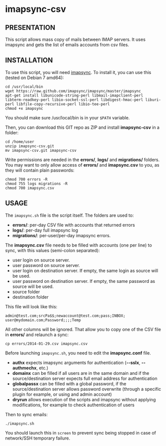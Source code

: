 imapsync-csv
========

PRESENTATION
------------
This script allows mass copy of mails between IMAP servers. It uses imapsync and gets the list of emails accounts from csv files.

INSTALLATION
------------
To use this script, you will need [imapsync](https://github.com/imapsync/imapsync). To install it, you can use this (tested on Debian 7 amd64):

```
cd /usr/local/bin
wget https://raw.github.com/imapsync/imapsync/master/imapsync
apt-get install libunicode-string-perl libmail-imapclient-perl libterm-readkey-perl libio-socket-ssl-perl libdigest-hmac-perl liburi-perl libfile-copy-recursive-perl libio-tee-perl
chmod +x imapsync
```

You should make sure /usr/local/bin is in your `$PATH` variable.

Then, you can download this GIT repo as ZIP and install **imapsync-csv** in a folder:

```
cd /home/user
unzip imapsync-csv.git
mv imapsync-csv.git imapsync-csv
```

Write permissions are needed in the **errors/**, **logs/** and **migrations/** folders. You may want to only allow access of **errors/** and **imapsync.csv** to you, as they will contain plain passwords:

```
chmod 700 errors -R
chmod 755 logs migrations -R
chmod 700 imapsync.csv
```

USAGE
-----
The `imapsync.sh` file is the script itself. The folders are used to:

* **errors/**: per-day CSV file with accounts that returned errors
* **logs/**: per-day full imapsync log
* **migrations/**: per-user/per-day imapsync errors.

The **imapsync.csv** file needs to be filled with accounts (one per line) to sync, with this values (semi-colon separated):

* user login on source server.
* user password on source server.
* user login on destination server. If empty, the same login as source will be used.
* user password on destination server. If empty, the same password as source will be used.
* source folder
* destination folder

This file will look like this:

```
admin@test.com;srcPa$$;newaccount@test.com;pass;INBOX;
user@mydomain.com;Password;;;;Temp
```

All other columns will be ignored. That allow you to copy one of the CSV file in **errors/** and relaunch a sync:

```
cp errors/2014-01-29.csv imapsync.csv
```

Before launching `imapsync.sh`, you need to edit the **imapsync.conf** file.

* **authx** expects imapsync arguments for authentication (**--sslx**, **--authmechx**, etc.)
* **domainx** can be filled if all users are in the same domain and if the source/destination server expects full email address for authentication
* **globalpassx** can be filled with a global password, if the source/destination server allows password overwrite (through a specific plugin for example, or using and admin account)
* **dryrun** allows execution of the scripts and imapsync without applying modifications, for example to check authentication of users

Then to sync emails:

```
./imapsync.sh
```

You should launch this in `screen` to prevent sync being stopped in case of network/SSH temporary failure.
